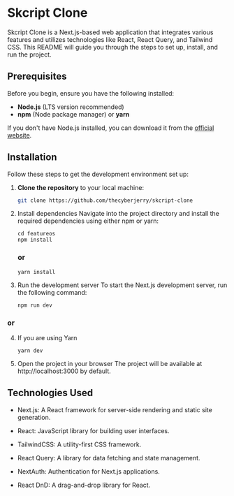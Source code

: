 # Skcript Clone

Skcript Clone is a Next.js-based web application that integrates various features and utilizes technologies like React, React Query, and Tailwind CSS. This README will guide you through the steps to set up, install, and run the project.

## Prerequisites

Before you begin, ensure you have the following installed:

- **Node.js** (LTS version recommended)
- **npm** (Node package manager) or **yarn**

If you don't have Node.js installed, you can download it from the [official website](https://nodejs.org/).

## Installation

Follow these steps to get the development environment set up:

1. **Clone the repository** to your local machine:
   ```bash
   git clone https://github.com/thecyberjerry/skcript-clone
   ```
2. Install dependencies Navigate into the project directory and install the required dependencies using either npm or yarn:

   ```
   cd featureos
   npm install
   ```

   ### or

   ```
   yarn install
   ```

3. Run the development server To start the Next.js development server, run the following command:
   ```
   npm run dev
   ```

### or

4. If you are using Yarn
   ```
   yarn dev
   ```
5. Open the project in your browser The project will be available at http://localhost:3000 by default.

## Technologies Used

- Next.js: A React framework for server-side rendering and static site generation.

* React: JavaScript library for building user interfaces.

* TailwindCSS: A utility-first CSS framework.

* React Query: A library for data fetching and state management.

* NextAuth: Authentication for Next.js applications.

* React DnD: A drag-and-drop library for React.
